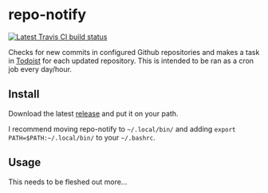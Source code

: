 # repo-notify

[![Latest Travis CI build status](https://travis-ci.org/kdeal/repo-notify.png)](https://travis-ci.org/kdeal/repo-notify)

Checks for new commits in configured Github repositories and makes a task in
[Todoist](https://en.todoist.com/) for each updated repository.  This is
intended to be ran as a cron job every day/hour.

## Install

Download the latest [release](https://github.com/kdeal/alfred-datetime/releases)
and put it on your path.

I recommend moving repo-notify to `~/.local/bin/` and adding
`export PATH=$PATH:~/.local/bin/` to your `~/.bashrc`.

## Usage
This needs to be fleshed out more...
